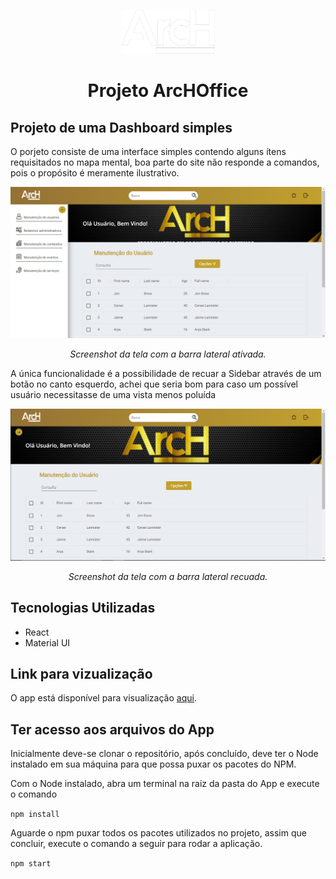 <p align="center"><img src="./src/Assets/logo.png" alt="logo" height="70" width="150"/></p>
<h1 align="center">Projeto ArcHOffice</h1>

<h2>Projeto de uma Dashboard simples</h2>

<p>O porjeto consiste de uma interface simples contendo alguns ítens requisitados no mapa mental, boa parte do site não responde a comandos, pois o propósito é meramente ilustrativo.</p>

<p align="center"><img src="./src/Assets/mainWithSidebar.png" alt="Tela com Sidebar" /></p>
<p align="center"><i>Screenshot da tela com a barra lateral ativada.</i></p>

<p>A única funcionalidade é a possibilidade de recuar a Sidebar através de um botão no canto esquerdo, achei que seria bom para caso um possível usuário necessitasse de uma vista menos poluída</p>

<p align="center"><img src="./src/Assets/mainScreen.png" alt="Tela sem Sidebar" /></p>
<p align="center"><i>Screenshot da tela com a barra lateral recuada.</i></p>

<h2>Tecnologias Utilizadas</h2>

<ul>
  <li>React</li>
  <li>Material UI</li>
</ul>

<h2>Link para vizualização</h2>
<p>O app está disponível para visualização <a href="https://arch.vercel.app/">aqui</a>.</p>

<h2>Ter acesso aos arquivos do App</h2>

<p>Inicialmente deve-se clonar o repositório, após concluído, deve ter o Node instalado em sua máquina para que possa puxar os pacotes do NPM.</p>
<p>Com o Node instalado, abra um terminal na raiz da pasta do App e execute o comando</p>
<code>npm install</code>
<p>Aguarde o npm puxar todos os pacotes utilizados no projeto, assim que concluir, execute o comando a seguir para rodar a aplicação.</p>
<code>npm start</code>
